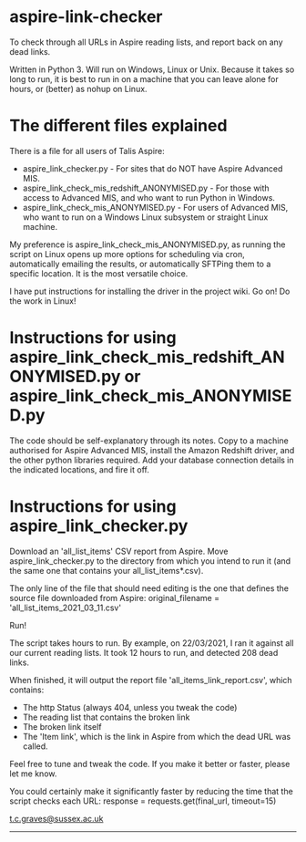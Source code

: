 # aspire-link-checker
To check through all URLs in Aspire reading lists, and report back on any dead links.

Written in Python 3. Will run on Windows, Linux or Unix.
Because it takes so long to run, it is best to run in on a machine that you can leave alone for hours, or (better) as nohup on Linux. 

# The different files explained
There is a file for all users of Talis Aspire:

- aspire_link_checker.py - For sites that do NOT have Aspire Advanced MIS.
- aspire_link_check_mis_redshift_ANONYMISED.py - For those with access to Advanced MIS, and who want to run Python in Windows.
- aspire_link_check_mis_ANONYMISED.py - For users of Advanced MIS, who want to run on a Windows Linux subsystem or straight Linux machine.

My preference is aspire_link_check_mis_ANONYMISED.py, as running the script on Linux opens up more options for scheduling via cron,
automatically emailing the results, or automatically SFTPing them to a specific location. It is the most versatile choice.

I have put instructions for installing the driver in the project wiki. Go on! Do the work in Linux!

# Instructions for using aspire_link_check_mis_redshift_ANONYMISED.py or aspire_link_check_mis_ANONYMISED.py
The code should be self-explanatory through its notes.
Copy to a machine authorised for Aspire Advanced MIS, install the Amazon Redshift driver, and the other python libraries required.
Add your database connection details in the indicated locations, and fire it off.

# Instructions for using aspire_link_checker.py
Download an 'all_list_items' CSV report from Aspire.
Move aspire_link_checker.py to the directory from which you intend to run it (and the same one that contains your all_list_items*.csv).

The only line of the file that should need editing is the one that defines the source file downloaded from Aspire:
  original_filename = 'all_list_items_2021_03_11.csv'

Run!

The script takes hours to run. By example, on 22/03/2021, I ran it against all our current reading lists. It took 12 hours to run, and detected 208 dead links.

When finished, it will output the report file 'all_items_link_report.csv', which contains:
- The http Status (always 404, unless you tweak the code)
- The reading list that contains the broken link
- The broken link itself
- The 'Item link', which is the link in Aspire from which the dead URL was called.

Feel free to tune and tweak the code. If you make it better or faster, please let me know.

You could certainly make it significantly faster by reducing the time that the script checks each URL:
  response = requests.get(final_url, timeout=15)

t.c.graves@sussex.ac.uk 

****
